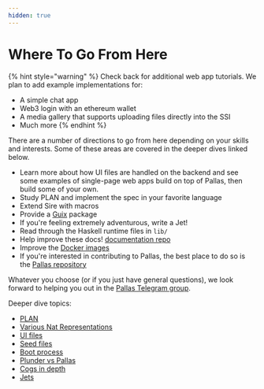 ```yaml
---
hidden: true
---
```


# Where To Go From Here

{% hint style="warning" %}
Check back for additional web app tutorials. We plan to add example implementations for:

* A simple chat app
* Web3 login with an ethereum wallet
* A media gallery that supports uploading files directly into the SSI
* Much more
{% endhint %}

There are a number of directions to go from here depending on your skills and interests. Some of these areas are covered in the deeper dives linked below.

* Learn more about how UI files are handled on the backend and see some examples of single-page web apps build on top of Pallas, then build some of your own.
* Study PLAN and implement the spec in your favorite language
* Extend Sire with macros
* Provide a [Guix](https://guix.gnu.org/) package
* If you're feeling extremely adventurous, write a Jet!
* Read through the Haskell runtime files in `lib/`
* Help improve these docs! [documentation repo](https://github.com/operating-function/pallas-docs)
* Improve the [Docker images](https://github.com/deathtothecorporation/pallas-docker)
* If you're interested in contributing to Pallas, the best place to do so is the [Pallas repository](https://github.com/operating-function/pallas)

Whatever you choose (or if you just have general questions), we look forward to helping you out in the [Pallas Telegram group](https://t.me/vaporwareNetwork).

Deeper dive topics:

* [PLAN](../plan/in-depth.md)
* [Various Nat Representations](../deeper/nat-representations.md)
* [UI files](../deeper/ui-files.md)
* [Seed files](../sire/seeds.md)
* [Boot process](../deeper/boot-process.md)
* [Plunder vs Pallas](broken-reference)
* [Cogs in depth](../databases-cogs/cogs.md)
* [Jets](../deeper/jets.md)
